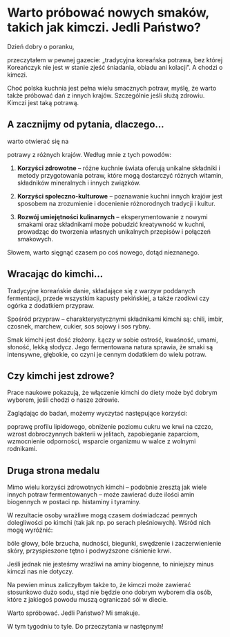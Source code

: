 # Warto próbować nowych smaków, takich jak kimczi. Jedli Państwo?

Dzień dobry o poranku,

przeczytałem w pewnej gazecie: „tradycyjna koreańska potrawa, bez której Koreańczyk nie jest w stanie zjeść śniadania, obiadu ani kolacji”. A chodzi o kimczi.

Choć polska kuchnia jest pełna wielu smacznych potraw, myślę, że warto także próbować dań z innych krajów. Szczególnie jeśli służą zdrowiu. Kimczi jest taką potrawą.

## A zacznijmy od pytania, dlaczego…

warto otwierać się na

potrawy z różnych krajów. Według mnie z tych powodów:

1. **Korzyści zdrowotne** – różne kuchnie świata oferują unikalne składniki i metody przygotowania potraw, które mogą dostarczyć różnych witamin, składników mineralnych i innych związków.

1. **Korzyści społeczno-kulturowe** – poznawanie kuchni innych krajów jest sposobem na zrozumienie i docenienie różnorodnych tradycji i kultur.

1. **Rozwój umiejętności kulinarnych** – eksperymentowanie z nowymi smakami oraz składnikami może pobudzić kreatywność w kuchni, prowadząc do tworzenia własnych unikalnych przepisów i połączeń smakowych.

Słowem, warto sięgnąć czasem po coś nowego, dotąd nieznanego.

## Wracając do kimchi…

Tradycyjne koreańskie danie, składające się z warzyw poddanych fermentacji, przede wszystkim kapusty pekińskiej, a także rzodkwi czy ogórka z dodatkiem przypraw.

Spośród przypraw – charakterystycznymi składnikami kimchi są: chili, imbir, czosnek, marchew, cukier, sos sojowy i sos rybny.

Smak kimchi jest dość złożony. Łączy w sobie ostrość, kwaśność, umami, słoność, lekką słodycz. Jego fermentowana natura sprawia, że smaki są intensywne, głębokie, co czyni je cennym dodatkiem do wielu potraw.

## Czy kimchi jest zdrowe?

Prace naukowe pokazują, że włączenie kimchi do diety może być dobrym wyborem, jeśli chodzi o nasze zdrowie.

Zaglądając do badań, możemy wyczytać następujące korzyści:

poprawę profilu lipidowego, obniżenie poziomu cukru we krwi na czczo, wzrost dobroczynnych bakterii w jelitach, zapobieganie zaparciom, wzmocnienie odporności, wsparcie organizmu w walce z wolnymi rodnikami.

## Druga strona medalu

Mimo wielu korzyści zdrowotnych kimchi – podobnie zresztą jak wiele innych potraw fermentowanych – może zawierać duże ilości amin biogennych w postaci np. histaminy i tyraminy.

W rezultacie osoby wrażliwe mogą czasem doświadczać pewnych dolegliwości po kimchi (tak jak np. po serach pleśniowych). Wśród nich mogę wyróżnić:

bóle głowy, bóle brzucha, nudności, biegunki, swędzenie i zaczerwienienie skóry, przyspieszone tętno i podwyższone ciśnienie krwi.

Jeśli jednak nie jesteśmy wrażliwi na aminy biogenne, to niniejszy minus kimczi nas nie dotyczy.

Na pewien minus zaliczyłbym także to, że kimczi może zawierać stosunkowo dużo sodu, stąd nie będzie ono dobrym wyborem dla osób, które z jakiegoś powodu muszą ograniczać sól w diecie.

Warto spróbować. Jedli Państwo? Mi smakuje.

W tym tygodniu to tyle. Do przeczytania w następnym!

